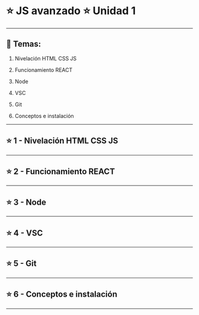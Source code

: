 # :star: JS avanzado :star: Unidad 1

---

## :book: Temas:

1.  Nivelación HTML CSS JS

2. Funcionamiento REACT

3. Node

4. VSC

5. Git

6. Conceptos e instalación

---

## :star: 1 - Nivelación HTML CSS JS

---

## :star: 2 - Funcionamiento REACT

---

## :star: 3 -  Node

---

## :star: 4 -  VSC

---

## :star: 5 -  Git

---

## :star:  6 -  Conceptos e instalación

---

